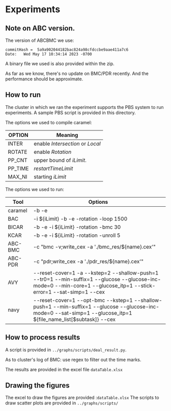 # Experiments 

## Note on ABC version.
The version of ABCBMC we use:
```
commitHash =  5a9a902044182bac824a98cfdccbe9aae411a7c6
Date:   Wed May 17 10:34:14 2023 -0700
```
A binary file we used is also provided within the zip.

As far as we know, there's no update on BMC/PDR recently. And the performance should be approximate.

## How to run
The cluster in which we ran the experiment supports the PBS system to run experiments.
A sample PBS script is provided in this directory. 

The options we used to compile caramel:

| OPTION  | Meaning                          |
| ------- | -------------------------------- |
| INTER   | enable $Intersection$ or $Local$ |
| ROTATE  | enable $Rotation$                |
| PP_CNT  | upper bound of $iLimit$.         |
| PP_TIME | $restartTimeLimit$               |
| MAX_NI  | starting  $iLimit$               |

The options we used to run:

| Tool    | Options                                                      |
| ------- | ------------------------------------------------------------ |
| caramel | -b -e                                                        |
| BAC     | -i ${iLimit} -b -e  -rotation -loop 1500                     |
| BICAR   | -b -e -i ${iLimit} -rotation -bmc 30                         |
| KCAR    | -b -e -i ${iLimit} -rotation -unroll 5                       |
| ABC-BMC | -c "bmc -v;write_cex -a './bmc_res/${name}.cex'"             |
| ABC-PDR | -c "pdr;write_cex -a './pdr_res/${name}.cex'"                |
| AVY     | --reset-cover=1 -a --kstep=2 --shallow-push=1 --tr0=1 --min-suffix=1 --glucose --glucose-inc-mode=0 --min-core=1 --glucose_itp=1 --stick-error=1 --sat-simp=1 --cex |
| navy    | --reset-cover=1 --opt-bmc --kstep=1 --shallow-push=1 --min-suffix=1 --glucose --glucose-inc-mode=0 --sat-simp=1 --glucose_itp=1 ${file_name_list[$subtask]} --cex |

## How to process results

A script is provided in `../graphs/scripts/deal_result.py`.

As to cluster's log of BMC: use regex to filter out the time marks.

The results are provided in the excel file `dataTable.xlsx`

## Drawing the figures
The excel to draw the figures are provided :`dataTable.xlsx`
The scripts to draw scatter plots are provided in `../graphs/scripts/`
